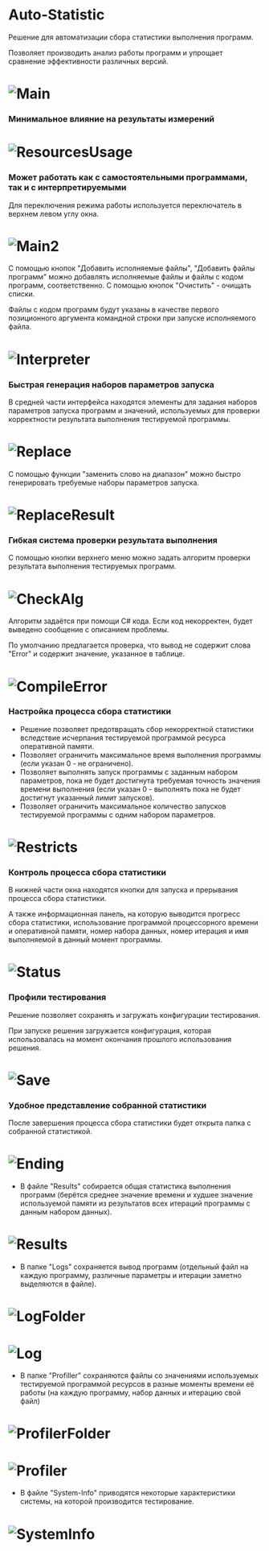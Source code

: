 # Auto-Statistic
Решение для автоматизации сбора статистики выполнения программ.

Позволяет производить анализ работы программ и упрощает сравнение эффективности различных версий.

# ![Main](https://raw.githubusercontent.com/Zumisha/Auto-Statistic/master/images/Main.png)

### Минимальное влияние на результаты измерений
# ![ResourcesUsage](https://raw.githubusercontent.com/Zumisha/Auto-Statistic/master/images/ResourcesUsage.png)

### Может работать как с самостоятельными программами, так и с интерпретируемыми
Для переключения режима работы используется переключатель в верхнем левом углу окна.

# ![Main2](https://raw.githubusercontent.com/Zumisha/Auto-Statistic/master/images/Main2.png)

С помощью кнопок "Добавить исполняемые файлы", "Добавить файлы программ" можно добавлять исполняемые файлы и файлы с кодом программ, соответственно. С помощью кнопок "Очистить" - очищать списки. 

Файлы с кодом программ будут указаны в качестве первого позиционного аргумента командной строки при запуске исполняемого файла.

# ![Interpreter](https://raw.githubusercontent.com/Zumisha/Auto-Statistic/master/images/Interpreter.png)

### Быстрая генерация наборов параметров запуска
В средней части интерфейса находятся элементы для задания наборов параметров запуска программ и значений, используемых для проверки корректности результата выполнения тестируемой программы.

# ![Replace](https://raw.githubusercontent.com/Zumisha/Auto-Statistic/master/images/Replace.png)

С помощью функции "заменить слово на диапазон" можно быстро генерировать требуемые наборы параметров запуска.

# ![ReplaceResult](https://raw.githubusercontent.com/Zumisha/Auto-Statistic/master/images/ReplaceResult.png)

### Гибкая система проверки результата выполнения
С помощью кнопки верхнего меню можно задать алгоритм проверки результата выполнения тестируемых программ.

# ![CheckAlg](https://raw.githubusercontent.com/Zumisha/Auto-Statistic/master/images/CheckAlg.png)

Алгоритм задаётся при помощи C# кода. Если код некорректен, будет выведено сообщение с описанием проблемы.

По умолчанию предлагается проверка, что вывод не содержит слова "Error" и содержит значение, указанное в таблице.

# ![CompileError](https://raw.githubusercontent.com/Zumisha/Auto-Statistic/master/images/CompileError.png)

### Настройка процесса сбора статистики
* Решение позволяет предотвращать сбор некорректной статистики вследствие исчерпания тестируемой программой ресурса оперативной памяти.
* Позволяет ограничить максимальное время выполнения программы (если указан 0 - не ограничено).
* Позволяет выполнять запуск программы с заданным набором параметров, пока не будет достигнута требуемая точность значения времени выполнения (если указан 0 - выполнять пока не будет достигнут указанный лимит запусков).
* Позволяет ограничить максимальное количество запусков тестируемой программы с одним набором параметров.

# ![Restricts](https://raw.githubusercontent.com/Zumisha/Auto-Statistic/master/images/Restricts.png)

### Контроль процесса сбора статистики
В нижней части окна находятся кнопки для запуска и прерывания процесса сбора статистики.

А также информационная панель, на которую выводится прогресс сбора статистики, использование программой процессорного времени и оперативной памяти, номер набора данных, номер итерация и имя выполняемой в данный момент программы.

# ![Status](https://raw.githubusercontent.com/Zumisha/Auto-Statistic/master/images/Status.png)

### Профили тестирования
Решение позволяет сохранять и загружать конфигурации тестирования.

При запуске решения загружается конфигурация, которая использовалась на момент окончания прошлого использования решения.

# ![Save](https://raw.githubusercontent.com/Zumisha/Auto-Statistic/master/images/Save.png)

### Удобное представление собранной статистики
После завершения процесса сбора статистики будет открыта папка с собранной статистикой.

# ![Ending](https://raw.githubusercontent.com/Zumisha/Auto-Statistic/master/images/Ending.png)
* В файле "Results" собирается общая статистика выполнения программ (берётся среднее значение времени и худшее значение используемой памяти из результатов всех итераций программы с данным набором данных).
# ![Results](https://raw.githubusercontent.com/Zumisha/Auto-Statistic/master/images/Results.png)

* В папке "Logs" сохраняется вывод программ (отдельный файл на каждую программу, различные параметры и итерации заметно выделяются в файле).
# ![LogFolder](https://raw.githubusercontent.com/Zumisha/Auto-Statistic/master/images/LogFolder.png)
# ![Log](https://raw.githubusercontent.com/Zumisha/Auto-Statistic/master/images/Log.png)
* В папке "Profiller" сохраняются файлы со значениями используемых тестируемой программой ресурсов в разные моменты времени её работы (на каждую программу, набор данных и итерацию свой файл)
# ![ProfilerFolder](https://raw.githubusercontent.com/Zumisha/Auto-Statistic/master/images/ProfilerFolder.png)
# ![Profiler](https://raw.githubusercontent.com/Zumisha/Auto-Statistic/master/images/Profiler.png)
* В файле "System-Info" приводятся некоторые характеристики системы, на которой производится тестирование.
# ![SystemInfo](https://raw.githubusercontent.com/Zumisha/Auto-Statistic/master/images/SystemInfo.png)
